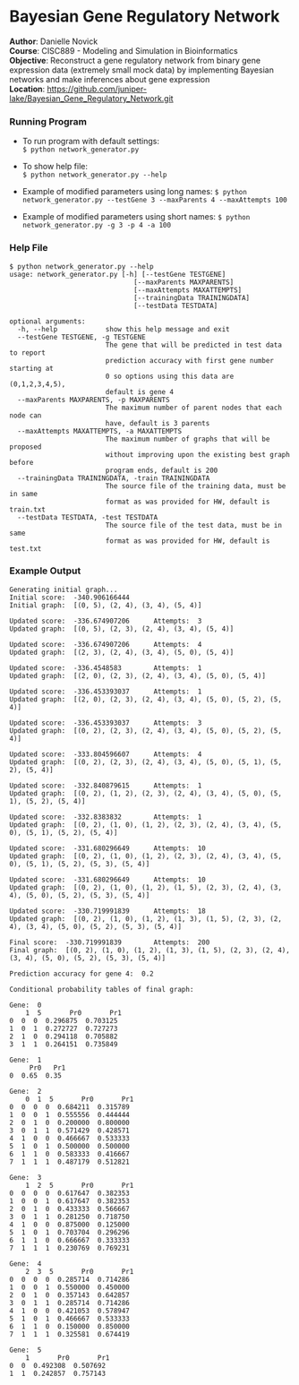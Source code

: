 # Bayesian Gene Regulatory Network

**Author**:		   Danielle Novick  
**Course**:		   CISC889 - Modeling and Simulation in Bioinformatics  
**Objective**:  Reconstruct a gene regulatory network from binary gene expression data (extremely small mock data) by implementing Bayesian networks and make inferences about gene expression  
**Location**:		https://github.com/juniper-lake/Bayesian_Gene_Regulatory_Network.git
            
         
### Running Program

* To run program with default settings:  
`$ python network_generator.py`

* To show help file:  
`$ python network_generator.py --help`

* Example of modified parameters using long names:
`$ python network_generator.py --testGene 3 --maxParents 4 --maxAttempts 100`

* Example of modified parameters using short names:
`$ python network_generator.py -g 3 -p 4 -a 100`



### Help File 

``` 
$ python network_generator.py --help
usage: network_generator.py [-h] [--testGene TESTGENE]
                               [--maxParents MAXPARENTS]
                               [--maxAttempts MAXATTEMPTS]
                               [--trainingData TRAININGDATA]
                               [--testData TESTDATA]

optional arguments:
  -h, --help            show this help message and exit
  --testGene TESTGENE, -g TESTGENE
                        The gene that will be predicted in test data to report
                        prediction accuracy with first gene number starting at
                        0 so options using this data are (0,1,2,3,4,5),
                        default is gene 4
  --maxParents MAXPARENTS, -p MAXPARENTS
                        The maximum number of parent nodes that each node can
                        have, default is 3 parents
  --maxAttempts MAXATTEMPTS, -a MAXATTEMPTS
                        The maximum number of graphs that will be proposed
                        without improving upon the existing best graph before
                        program ends, default is 200
  --trainingData TRAININGDATA, -train TRAININGDATA
                        The source file of the training data, must be in same
                        format as was provided for HW, default is train.txt
  --testData TESTDATA, -test TESTDATA
                        The source file of the test data, must be in same
                        format as was provided for HW, default is test.txt
```

### Example Output

```
Generating initial graph...
Initial score:  -340.906166444
Initial graph:  [(0, 5), (2, 4), (3, 4), (5, 4)] 

Updated score:  -336.674907206 		Attempts:  3
Updated graph:  [(0, 5), (2, 3), (2, 4), (3, 4), (5, 4)] 

Updated score:  -336.674907206 		Attempts:  4
Updated graph:  [(2, 3), (2, 4), (3, 4), (5, 0), (5, 4)] 

Updated score:  -336.4548583 		Attempts:  1
Updated graph:  [(2, 0), (2, 3), (2, 4), (3, 4), (5, 0), (5, 4)] 

Updated score:  -336.453393037 		Attempts:  1
Updated graph:  [(2, 0), (2, 3), (2, 4), (3, 4), (5, 0), (5, 2), (5, 4)] 

Updated score:  -336.453393037 		Attempts:  3
Updated graph:  [(0, 2), (2, 3), (2, 4), (3, 4), (5, 0), (5, 2), (5, 4)] 

Updated score:  -333.804596607 		Attempts:  4
Updated graph:  [(0, 2), (2, 3), (2, 4), (3, 4), (5, 0), (5, 1), (5, 2), (5, 4)] 

Updated score:  -332.840879615 		Attempts:  1
Updated graph:  [(0, 2), (1, 2), (2, 3), (2, 4), (3, 4), (5, 0), (5, 1), (5, 2), (5, 4)] 

Updated score:  -332.8383832 		Attempts:  1
Updated graph:  [(0, 2), (1, 0), (1, 2), (2, 3), (2, 4), (3, 4), (5, 0), (5, 1), (5, 2), (5, 4)] 

Updated score:  -331.680296649 		Attempts:  10
Updated graph:  [(0, 2), (1, 0), (1, 2), (2, 3), (2, 4), (3, 4), (5, 0), (5, 1), (5, 2), (5, 3), (5, 4)] 

Updated score:  -331.680296649 		Attempts:  10
Updated graph:  [(0, 2), (1, 0), (1, 2), (1, 5), (2, 3), (2, 4), (3, 4), (5, 0), (5, 2), (5, 3), (5, 4)] 

Updated score:  -330.719991839 		Attempts:  18
Updated graph:  [(0, 2), (1, 0), (1, 2), (1, 3), (1, 5), (2, 3), (2, 4), (3, 4), (5, 0), (5, 2), (5, 3), (5, 4)] 

Final score:  -330.719991839 		Attempts:  200
Final graph:  [(0, 2), (1, 0), (1, 2), (1, 3), (1, 5), (2, 3), (2, 4), (3, 4), (5, 0), (5, 2), (5, 3), (5, 4)] 

Prediction accuracy for gene 4:  0.2 

Conditional probability tables of final graph: 

Gene:  0 
    1  5       Pr0       Pr1
0  0  0  0.296875  0.703125
1  0  1  0.272727  0.727273
2  1  0  0.294118  0.705882
3  1  1  0.264151  0.735849 

Gene:  1 
     Pr0   Pr1
0  0.65  0.35 

Gene:  2 
    0  1  5       Pr0       Pr1
0  0  0  0  0.684211  0.315789
1  0  0  1  0.555556  0.444444
2  0  1  0  0.200000  0.800000
3  0  1  1  0.571429  0.428571
4  1  0  0  0.466667  0.533333
5  1  0  1  0.500000  0.500000
6  1  1  0  0.583333  0.416667
7  1  1  1  0.487179  0.512821 

Gene:  3 
    1  2  5       Pr0       Pr1
0  0  0  0  0.617647  0.382353
1  0  0  1  0.617647  0.382353
2  0  1  0  0.433333  0.566667
3  0  1  1  0.281250  0.718750
4  1  0  0  0.875000  0.125000
5  1  0  1  0.703704  0.296296
6  1  1  0  0.666667  0.333333
7  1  1  1  0.230769  0.769231 

Gene:  4 
    2  3  5       Pr0       Pr1
0  0  0  0  0.285714  0.714286
1  0  0  1  0.550000  0.450000
2  0  1  0  0.357143  0.642857
3  0  1  1  0.285714  0.714286
4  1  0  0  0.421053  0.578947
5  1  0  1  0.466667  0.533333
6  1  1  0  0.150000  0.850000
7  1  1  1  0.325581  0.674419 

Gene:  5 
    1       Pr0       Pr1
0  0  0.492308  0.507692
1  1  0.242857  0.757143 
```
